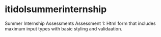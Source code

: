 # itidolsummerinternship
Summer Internship Assessments
Assessment 1: Html form that includes maximum input types with basic styling and validaation.